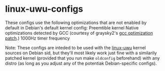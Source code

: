 # linux-uwu-configs

These configs use the following optimizations that are not enabled by default in Debian's default kernel config:
Preemtible kernel
Native optimizations detected by GCC (courtesy of graysky2's [gcc optimization patch](https://github.com/graysky2/kernel_gcc_patch).)
1000Hz timer frequency

Note: These configs are inteded to be used with the [linux-uwu](https://github.com/mikoxyz/linux-uwu) kernel sources on Debian sid, but they'll most likely work just fine with a similarily patched kernel (provided that you run make ``oldconfig`` beforehand) with any distro (as long as you adjust any of the potentiak Debian-specific configs).

